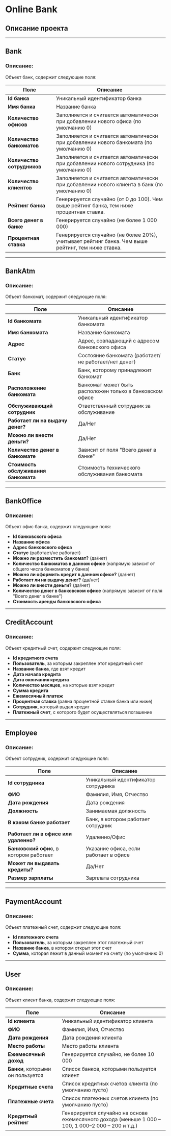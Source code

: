 
# Online Bank

## Описание проекта

---

## Bank

### Описание:
Объект банк, содержит следующие поля:

| Поле                       | Описание                                                                                                                                  |
|-----------------------------|------------------------------------------------------------------------------------------------------------------------------------------|
| **Id банка**                | Уникальный идентификатор банка                                                                                                           |
| **Имя банка**               | Название банка                                                                                                                           |
| **Количество офисов**       | Заполняется и считается автоматически при добавлении нового офиса (по умолчанию 0)                                                       |
| **Количество банкоматов**   | Заполняется и считается автоматически при добавлении нового банкомата (по умолчанию 0)                                                   |
| **Количество сотрудников**  | Заполняется и считается автоматически при добавлении нового сотрудника (по умолчанию 0)                                                  |
| **Количество клиентов**     | Заполняется и считается автоматически при добавлении нового клиента в банк (по умолчанию 0)                                              |
| **Рейтинг банка**           | Генерируется случайно (от 0 до 100). Чем выше рейтинг банка, тем ниже процентная ставка.                                                 |
| **Всего денег в банке**     | Генерируется случайно (не более 1 000 000)                                                                                               |
| **Процентная ставка**       | Генерируется случайно (не более 20%), учитывает рейтинг банка. Чем выше рейтинг, тем ниже ставка.                                        |

---

## BankAtm

### Описание:
Объект банкомат, содержит следующие поля:

| Поле                              | Описание                                                                 |
|------------------------------------|-------------------------------------------------------------------------|
| **Id банкомата**                   | Уникальный идентификатор банкомата                                      |
| **Имя банкомата**                  | Название банкомата                                                      |
| **Адрес**                          | Адрес, совпадающий с адресом банковского офиса                          |
| **Статус**                         | Состояние банкомата (работает/не работает/нет денег)                    |
| **Банк**                           | Банк, которому принадлежит банкомат                                     |
| **Расположение банкомата**         | Банкомат может быть расположен только в банковском офисе                |
| **Обслуживающий сотрудник**        | Ответственный сотрудник за обслуживание                                 |
| **Работает ли на выдачу денег?**   | Да/Нет                                                                 |
| **Можно ли внести деньги?**        | Да/Нет                                                                 |
| **Количество денег в банкомате**   | Зависит от поля "Всего денег в банке"                                   |
| **Стоимость обслуживания банкомата** | Стоимость технического обслуживания банкомата                          |

---

## BankOffice

### Описание:
Объект офис банка, содержит следующие поля:

- **Id банковского офиса**
- **Название офиса**
- **Адрес банковского офиса**
- **Статус** (работает/не работает)
- **Можно ли разместить банкомат?** (да/нет)
- **Количество банкоматов в данном офисе** (напрямую зависит от общего числа банкоматов у банка)
- **Можно ли оформить кредит в данном офисе?** (да/нет)
- **Работает ли на выдачу денег?** (да/нет)
- **Можно ли внести деньги?** (да/нет)
- **Количество денег в банковском офисе** (напрямую зависит от поля "Всего денег в банке")
- **Стоимость аренды банковского офиса**

---

## CreditAccount

### Описание:
Объект кредитный счет, содержит следующие поля:

- **Id кредитного счета**
- **Пользователь**, за которым закреплен этот кредитный счет
- **Название банка**, где взят кредит
- **Дата начала кредита**
- **Дата окончания кредита**
- **Количество месяцев**, на которые взят кредит
- **Сумма кредита**
- **Ежемесячный платеж**
- **Процентная ставка** (равна процентной ставке банка или ниже)
- **Сотрудник**, который выдал кредит
- **Платежный счет**, с которого будет осуществляться погашение

---

## Employee

### Описание:
Объект сотрудник, содержит следующие поля:

| Поле                             | Описание                                             |
|-----------------------------------|-----------------------------------------------------|
| **Id сотрудника**                 | Уникальный идентификатор сотрудника                 |
| **ФИО**                           | Фамилия, Имя, Отчество                              |
| **Дата рождения**                 | Дата рождения                                       |
| **Должность**                     | Занимаемая должность                                |
| **В каком банке работает**        | Банк, в котором работает сотрудник                  |
| **Работает ли в офисе или удаленно?** | Удаленно/Офис                                      |
| **Банковский офис**, в котором работает | Указание офиса, если работает в офисе               |
| **Может ли выдавать кредиты?**    | Да/Нет                                             |
| **Размер зарплаты**               | Зарплата сотрудника                                 |

---

## PaymentAccount

### Описание:
Объект платежный счет, содержит следующие поля:

- **Id платежного счета**
- **Пользователь**, за которым закреплен этот платежный счет
- **Название банка**, в котором открыт этот счет
- **Сумма**, которая лежит в данный момент на счету (по умолчанию 0)

---

## User

### Описание:
Объект клиент банка, содержит следующие поля:

| Поле                                 | Описание                                                                                         |
|---------------------------------------|-------------------------------------------------------------------------------------------------|
| **Id клиента**                        | Уникальный идентификатор клиента                                                                |
| **ФИО**                               | Фамилия, Имя, Отчество                                                                           |
| **Дата рождения**                     | Дата рождения клиента                                                                            |
| **Место работы**                      | Место работы клиента                                                                             |
| **Ежемесячный доход**                 | Генерируется случайно, не более 10 000                                                           |
| **Банки**, которыми он пользуется     | Список банков, которыми пользуется клиент                                                        |
| **Кредитные счета**                   | Список кредитных счетов клиента (по умолчанию пусто)                                              |
| **Платежные счета**                   | Список платежных счетов клиента (по умолчанию пусто)                                              |
| **Кредитный рейтинг**                 | Генерируется случайно на основе ежемесячного дохода (меньше 1 000 – 100, 1 000–2 000 – 200 и т.д.)|


